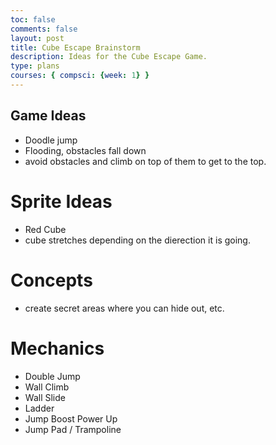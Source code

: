 ```yaml
---
toc: false
comments: false
layout: post
title: Cube Escape Brainstorm
description: Ideas for the Cube Escape Game.
type: plans
courses: { compsci: {week: 1} }
---
```


## Game Ideas
 - Doodle jump
  - Flooding, obstacles fall down
   - avoid obstacles and climb on top of them to get to the top. 
# Sprite Ideas
 - Red Cube
  - cube stretches depending on the dierection it is going. 
# Concepts
 - create secret areas where you can hide out, etc.
# Mechanics
 - Double Jump
 - Wall Climb
 - Wall Slide
 - Ladder 
 - Jump Boost Power Up
 - Jump Pad / Trampoline

